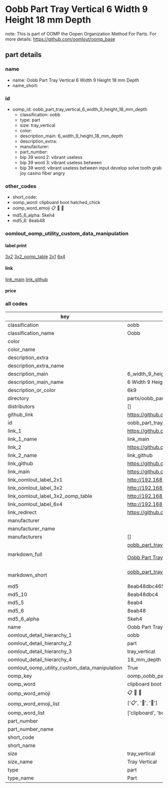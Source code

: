 # Oobb Part Tray Vertical 6 Width 9 Height 18 mm Depth  

note: This is part of OOMP the Oopen Organization Method For Parts. For more details: https://github.com/oomlout/oomp_base

##  part details
  







### name
* name: Oobb Part Tray Vertical 6 Width 9 Height 18 mm Depth
* name_short: 
### id
* oomp_id: oobb_part_tray_vertical_6_width_9_height_18_mm_depth
  * classification: oobb
  * type: part
  * size: tray_vertical
  * color: 
  * description_main: 6_width_9_height_18_mm_depth
  * description_extra: 
  * manufacturer: 
  * part_number: 
  * bip 39 word 2: vibrant useless
  * bip 39 word 3: vibrant useless between
  * bip 39 word: vibrant useless between input develop solve tooth grab joy casino fiber angry

### other_codes
* short_code: 
* oomp_word: clipboard boot hatched_chick
* oomp_word_emoji :clipboard: :boot: :hatched_chick:
* md5_6_alpha: 5keh4
* md5_6: 8eab48






### oomlout_oomp_utility_custom_data_manipulation
#### label print
[3x2](http://192.168.1.245:1112/?label=oomp%205keh4)
[3x2_oomp_table](http://192.168.1.108:1112/?label=oomp%205keh4)
[2x1](http://192.168.1.242:1112/?label=oomp%205keh4)
[6x4](http://192.168.1.55:1112/?label=oomp%205keh4)    

#### link

[link_main](https://github.com/oomlout/oomlout_oomp_version_1_messy/tree/main/parts/oobb_part_tray_vertical_6_width_9_height_18_mm_depth) [link_github](https://github.com/oomlout/oomlout_oomp_version_1_messy/tree/main/parts/oobb_part_tray_vertical_6_width_9_height_18_mm_depth)                             

#### price







### all codes 
| key | value |  
| --- | --- |  
| classification | oobb |  
| classification_name | Oobb |  
| color |  |  
| color_name |  |  
| description_extra |  |  
| description_extra_name |  |  
| description_main | 6_width_9_height_18_mm_depth |  
| description_main_name | 6 Width 9 Height 18 mm Depth |  
| description_or_color | 6k9 |  
| directory | parts/oobb_part_tray_vertical_6_width_9_height_18_mm_depth |  
| distributors | [] |  
| github_link | https://github.com/oomlout/oomlout_oomp_part_src/tree/main/parts/oobb_part_tray_vertical_6_width_9_height_18_mm_depth |  
| id | oobb_part_tray_vertical_6_width_9_height_18_mm_depth |  
| link_1 | https://github.com/oomlout/oomlout_oomp_version_1_messy/tree/main/parts/oobb_part_tray_vertical_6_width_9_height_18_mm_depth |  
| link_1_name | link_main |  
| link_2 | https://github.com/oomlout/oomlout_oomp_version_1_messy/tree/main/parts/oobb_part_tray_vertical_6_width_9_height_18_mm_depth |  
| link_2_name | link_github |  
| link_github | https://github.com/oomlout/oomlout_oomp_version_1_messy/tree/main/parts/oobb_part_tray_vertical_6_width_9_height_18_mm_depth |  
| link_main | https://github.com/oomlout/oomlout_oomp_version_1_messy/tree/main/parts/oobb_part_tray_vertical_6_width_9_height_18_mm_depth |  
| link_oomlout_label_2x1 | http://192.168.1.242:1112/?label=oomp%205keh4 |  
| link_oomlout_label_3x2 | http://192.168.1.245:1112/?label=oomp%205keh4 |  
| link_oomlout_label_3x2_oomp_table | http://192.168.1.108:1112/?label=oomp%205keh4 |  
| link_oomlout_label_6x4 | http://192.168.1.55:1112/?label=oomp%205keh4 |  
| link_redirect | https://github.com/oomlout/oomlout_oomp_version_1_messy/tree/main/parts/oobb_part_tray_vertical_6_width_9_height_18_mm_depth |  
| manufacturer |  |  
| manufacturer_name |  |  
| manufacturers | [] |  
| markdown_full | [oobb_part_tray_vertical_6_width_9_height_18_mm_depth](none)<br>[](none)<br>[Oobb Part Tray Vertical 6 Width 9 Height 18 Mm Depth](none)<br><br> |  
| markdown_short | [oobb_part_tray_vertical_6_width_9_height_18_mm_depth](none)<br><br> |  
| md5 | 8eab48dbc4655c9b3b9e474a2b7c079b |  
| md5_10 | 8eab48dbc4 |  
| md5_5 | 8eab4 |  
| md5_6 | 8eab48 |  
| md5_6_alpha | 5keh4 |  
| name | Oobb Part Tray Vertical 6 Width 9 Height 18 mm Depth |  
| oomlout_detail_hierarchy_1 | oobb |  
| oomlout_detail_hierarchy_2 | part |  
| oomlout_detail_hierarchy_3 | tray_vertical |  
| oomlout_detail_hierarchy_4 | 18_mm_depth |  
| oomlout_oomp_utility_custom_data_manipulation | True |  
| oomp_key | oomp_oobb_part_tray_vertical_6_width_9_height_18_mm_depth |  
| oomp_word | clipboard boot hatched_chick |  
| oomp_word_emoji | :clipboard: :boot: :hatched_chick: |  
| oomp_word_emoji_list | [':clipboard:', ':boot:', ':hatched_chick:'] |  
| oomp_word_list | ['clipboard', 'boot', 'hatched_chick'] |  
| part_number |  |  
| part_number_name |  |  
| short_code |  |  
| short_name |  |  
| size | tray_vertical |  
| size_name | Tray Vertical |  
| type | part |  
| type_name | Part |  
